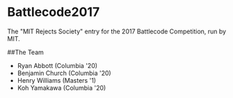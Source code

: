 # Battlecode2017

The "MIT Rejects Society" entry for the 2017 Battlecode Competition, run by MIT.


##The Team 
* Ryan Abbott (Columbia '20)
* Benjamin Church (Columbia '20)
* Henry Williams (Masters '1)
* Koh Yamakawa (Columbia '20)
